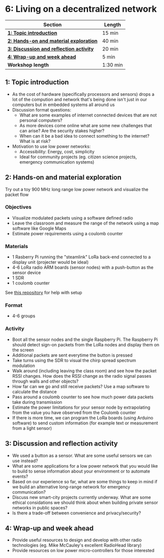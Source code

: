 # 6: Living on a decentralized network

| **Section**                                                                        | **Length** |
|------------------------------------------------------------------------------------|------------|
| [**1: Topic introduction**](#1-topic-introduction)                                 | 15 min     |
| [**2: Hands-on and material exploration**](#2-hands-on-and-material-exploration)   | 40 min     |
| [**3: Discussion and reflection activity**](#3-discussion-and-reflection-activity) | 20 min     |
| [**4: Wrap-up and week ahead**](#4-wrap-up-and-week-ahead)                         | 5 min      |
| **Workshop length**                                                                | 1:30 min   |

## 1: Topic introduction

- As the cost of hardware (specifically processors and sensors) drops a lot of the compution and network that's being done isn't just in our computers but in embedded systems all around us
- Discussion format questions:
  - What are some examples of internet connected devices that are not personal computers?
  - As more devices come online what are some new challenges that can arise? Are the security stakes higher?
  - When can it be a bad idea to connect something to the internet? What is at risk?
- Motivation to use low power networks:
  - Accessibility: Energy, cost, simplicity
  - Ideal for community projects (eg. citizen science projects, emergency communication systems)

## 2: Hands-on and material exploration

Try out a toy 900 MHz long range low power network and visualize the packet flow

### Objectives
- Visualize modulated packets using a software defined radio
- Leave the classroom and measure the range of the network using a map software like Google Maps
- Estimate power requirements using a coulomb counter

### Materials
- 1 Rasberry Pi running the "steamlink" LoRa back-end connected to a display unit (projecter would be ideal)
- 4-6 LoRa radio ARM boards (sensor nodes)  with a push-button as the sensor device
- 1 SDR
- 1 coulomb counter

See [this repository](https://github.com/steamlink/p2p-workshop-nodes) for help with setup

### Format
- 4-6 groups

### Activity
- Boot all the sensor nodes and the single Raspberry Pi. The Raspberry Pi should detect sign-on packets from the LoRa nodes and display them on the screen
- Additional packets are sent everytime the button is pressed
- Take turns using the SDR to visual the chirp spread spectrum modulation
- Walk around (including leaving the class room) and see how the packet RSSI changes. How does the RSSI change as the radio signal passes through walls and other objects?
- How far can we go and still receive packets? Use a map software to calculate the distance
- Pass around a coulomb counter to see how much power data packets take during transmission
- Estimate the power limitations for your sensor node by extrapolating from the value you have observed from the Coulomb counter
- If there is more time, we can program the LoRa boards (using Arduino software) to send custom information (for example text or measurement from a light sensor)

## 3: Discussion and reflection activity
- We used a button as a sensor. What are some useful sensors we can use instead?
- What are some applications for a low power network that you would like to build to sense information about your environment or to automate events?
- Based on  our experience so far, what are some things to keep in mind if we build an alternative long-range network for emergency communication?
- Discuss new smart-city projects currently underway. What are some ethical considations we should think about when building private sensor networks in public spaces?
- Is there a trade-off between convenience and privacy/security?

## 4: Wrap-up and week ahead
- Provide useful resources to design and develop with other radio technologies (eg. Mike McCauley's excellent RadioHead library)
- Provide resources on low power micro-controllers for those interested

